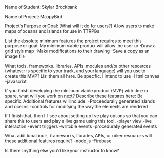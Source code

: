 Name of Student: Skylar Brockbank

Name of Project: MappyBird

Project's Purpose or Goal: (What will it do for users?) Allow users to make maps of oceans and islands for use in TTRPGs

List the absolute minimum features the project requires to meet this purpose or goal:
My minimum viable product will allow the user to 
-Draw a grid style map
-Make modifications to their drawing
-Save a copy as an image file

What tools, frameworks, libraries, APIs, modules and/or other resources (whatever is specific to your track, and your language) will you use to create this MVP? List them all here. Be specific.
I intend to use
-Html canvas
-javascript


If you finish developing the minimum viable product (MVP) with time to spare, what will you work on next? Describe these features here: Be specific.
Additional features will include:
-Proceedurally generated islands and oceans
-controls for modifying the way the elements are rendered

If I finish that, then I'll see about setting up live play options so that you can share this to users and play a live game using this tool.
-player view
-live interaction
-event triggers
-writable events
-procedurally generated events

What additional tools, frameworks, libraries, APIs, or other resources will these additional features require?
-node.js
-Firebase

Is there anything else you'd like your instructor to know?